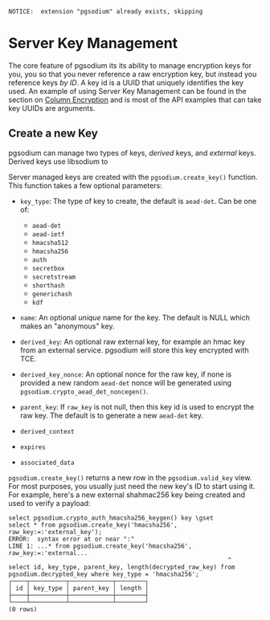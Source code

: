 ``` postgres-console
NOTICE:  extension "pgsodium" already exists, skipping
```
# Server Key Management

The core feature of pgsodium its its ability to manage encryption keys
for you, you so that you never reference a raw encryption key, but
instead you reference keys *by ID*.  A key id is a UUID that uniquely
identifies the key used.  An example of using Server Key Management
can be found in the section on [Column
Encryption](tce.md) and is most of the API
examples that can take key UUIDs are arguments.

## Create a new Key

pgsodium can manage two types of keys, *derived* keys, and *external*
keys.  Derived keys use libsodium to

Server managed keys are created with the `pgsodium.create_key()`
function.  This function takes a few optional parameters:

- `key_type`: The type of key to create, the default is `aead-det`.
  Can be one of:

  - `aead-det`
  - `aead-ietf`
  - `hmacsha512`
  - `hmacsha256`
  - `auth`
  - `secretbox`
  - `secretstream`
  - `shorthash`
  - `generichash`
  - `kdf`

- `name`: An optional *unique* name for the key.  The default is NULL
  which makes an "anonymous" key.

- `derived_key`: An optional raw external key, for example an hmac key
  from an external service.  pgsodium will store this key encrypted
  with TCE.

- `derived_key_nonce`: An optional nonce for the raw key, if none is
  provided a new random `aead-det` nonce will be generated using
  `pgsodium.crypto_aead_det_noncegen()`.

- `parent_key`: If `raw_key` is not null, then this key id is used to
  encrypt the raw key.  The default is to generate a new `aead-det`
  key.

- `derived_context`

- `expires`

- `associated_data`

`pgsodium.create_key()` returns a new row in the `pgsodium.valid_key`
view.  For most purposes, you usually just need the new key's ID to
start using it.  For example, here's a new external shahmac256 key
being created and used to verify a payload:
``` postgres-console
select pgsodium.crypto_auth_hmacsha256_keygen() key \gset
select * from pgsodium.create_key('hmacsha256', raw_key:=:'external_key');
ERROR:  syntax error at or near ":"
LINE 1: ...* from pgsodium.create_key('hmacsha256', raw_key:=:'external...
                                                             ^
select id, key_type, parent_key, length(decrypted_raw_key) from pgsodium.decrypted_key where key_type = 'hmacsha256';
┌────┬──────────┬────────────┬────────┐
│ id │ key_type │ parent_key │ length │
├────┼──────────┼────────────┼────────┤
└────┴──────────┴────────────┴────────┘
(0 rows)

```